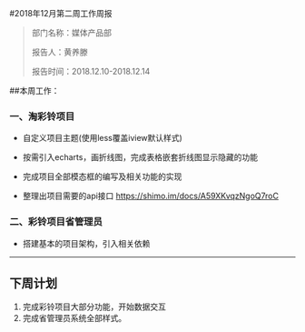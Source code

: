 #2018年12月第二周工作周报

>部门名称：媒体产品部
>
>报告人：黄养滕
>
>报告时间：2018.12.10-2018.12.14

##本周工作：

### 一、淘彩铃项目

* 自定义项目主题(使用less覆盖iview默认样式)

* 按需引入echarts，画折线图，完成表格嵌套折线图显示隐藏的功能

* 完成项目全部模态框的编写及相关功能的实现

* 整理出项目需要的api接口 https://shimo.im/docs/A59XKvqzNgoQ7roC


### 二、彩铃项目省管理员

* 搭建基本的项目架构，引入相关依赖

---

## 下周计划

1. 完成彩铃项目大部分功能，开始数据交互
2. 完成省管理员系统全部样式。